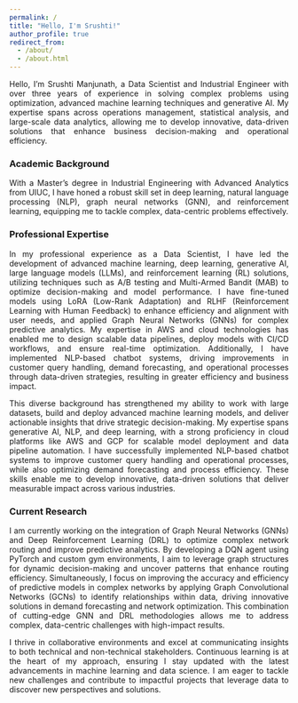 ```yaml
---
permalink: /
title: "Hello, I'm Srushti!"
author_profile: true
redirect_from: 
  - /about/
  - /about.html
---
```



<p align="justify">
Hello, I’m Srushti Manjunath, a Data Scientist and Industrial Engineer with over three years of experience in solving complex problems using optimization, advanced machine learning techniques and generative AI. My expertise spans across operations management, statistical analysis, and large-scale data analytics, allowing me to develop innovative, data-driven solutions that enhance business decision-making and operational efficiency.
</p>

### **Academic Background**
<p align="justify">
With a Master’s degree in Industrial Engineering with Advanced Analytics from UIUC, I have honed a robust skill set in deep learning, natural language processing (NLP), graph neural networks (GNN), and reinforcement learning, equipping me to tackle complex, data-centric problems effectively.
</p>

### **Professional Expertise**
<p align="justify">
In my professional experience as a Data Scientist, I have led the development of advanced machine learning, deep learning, generative AI, large language models (LLMs), and reinforcement learning (RL) solutions, utilizing techniques such as A/B testing and Multi-Armed Bandit (MAB) to optimize decision-making and model performance. I have fine-tuned models using LoRA (Low-Rank Adaptation) and RLHF (Reinforcement Learning with Human Feedback) to enhance efficiency and alignment with user needs, and applied Graph Neural Networks (GNNs) for complex predictive analytics. My expertise in AWS and cloud technologies has enabled me to design scalable data pipelines, deploy models with CI/CD workflows, and ensure real-time optimization. Additionally, I have implemented NLP-based chatbot systems, driving improvements in customer query handling, demand forecasting, and operational processes through data-driven strategies, resulting in greater efficiency and business impact.
</p>

<p align="justify">
This diverse background has strengthened my ability to work with large datasets, build and deploy advanced machine learning models, and deliver actionable insights that drive strategic decision-making. My expertise spans generative AI, NLP, and deep learning, with a strong proficiency in cloud platforms like AWS and GCP for scalable model deployment and data pipeline automation. I have successfully implemented NLP-based chatbot systems to improve customer query handling and operational processes, while also optimizing demand forecasting and process efficiency. These skills enable me to develop innovative, data-driven solutions that deliver measurable impact across various industries.
</p>

### **Current Research**
<p align="justify">
I am currently working on the integration of Graph Neural Networks (GNNs) and Deep Reinforcement Learning (DRL) to optimize complex network routing and improve predictive analytics. By developing a DQN agent using PyTorch and custom gym environments, I aim to leverage graph structures for dynamic decision-making and uncover patterns that enhance routing efficiency. Simultaneously, I focus on improving the accuracy and efficiency of predictive models in complex networks by applying Graph Convolutional Networks (GCNs) to identify relationships within data, driving innovative solutions in demand forecasting and network optimization. This combination of cutting-edge GNN and DRL methodologies allows me to address complex, data-centric challenges with high-impact results.
</p>

<p align="justify">
I thrive in collaborative environments and excel at communicating insights to both technical and non-technical stakeholders. Continuous learning is at the heart of my approach, ensuring I stay updated with the latest advancements in machine learning and data science. I am eager to tackle new challenges and contribute to impactful projects that leverage data to discover new perspectives and solutions.
</p>


